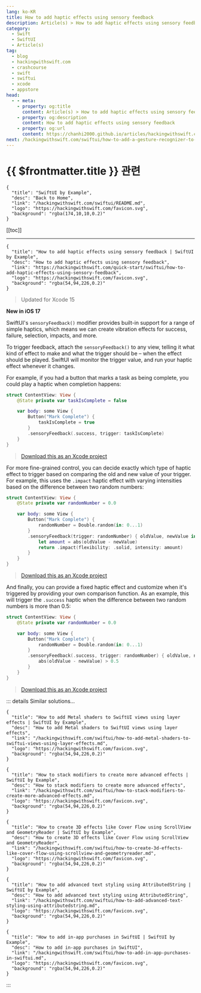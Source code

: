 ```yaml
---
lang: ko-KR
title: How to add haptic effects using sensory feedback
description: Article(s) > How to add haptic effects using sensory feedback
category:
  - Swift
  - SwiftUI
  - Article(s)
tag: 
  - blog
  - hackingwithswift.com
  - crashcourse
  - swift
  - swiftui
  - xcode
  - appstore
head:
  - - meta:
    - property: og:title
      content: Article(s) > How to add haptic effects using sensory feedback
    - property: og:description
      content: How to add haptic effects using sensory feedback
    - property: og:url
      content: https://chanhi2000.github.io/articles/hackingwithswift.com/swiftui/how-to-add-haptic-effects-using-sensory-feedback.html
next: /hackingwithswift.com/swiftui/how-to-add-a-gesture-recognizer-to-a-view.md
---
```


# {{ $frontmatter.title }} 관련

```component VPCard
{
  "title": "SwiftUI by Example",
  "desc": "Back to Home",
  "link": "/hackingwithswift.com/swiftui/README.md",
  "logo": "https://hackingwithswift.com/favicon.svg",
  "background": "rgba(174,10,10,0.2)"
}
```

[[toc]]

---

```component VPCard
{
  "title": "How to add haptic effects using sensory feedback | SwiftUI by Example",
  "desc": "How to add haptic effects using sensory feedback",
  "link": "https://hackingwithswift.com/quick-start/swiftui/how-to-add-haptic-effects-using-sensory-feedback",
  "logo": "https://hackingwithswift.com/favicon.svg",
  "background": "rgba(54,94,226,0.2)"
}
```

> Updated for Xcode 15

**New in iOS 17**

SwiftUI's `sensoryFeedback()` modifier provides built-in support for a range of simple haptics, which means we can create vibration effects for success, failure, selection, impacts, and more.

To trigger feedback, attach the `sensoryFeedback()` to any view, telling it what kind of effect to make and what the trigger should be – when the effect should be played. SwiftUI will monitor the trigger value, and run your haptic effect whenever it changes.

For example, if you had a button that marks a task as being complete, you could play a haptic when completion happens:

```swift
struct ContentView: View {
    @State private var taskIsComplete = false

    var body: some View {
        Button("Mark Complete") {
            taskIsComplete = true
        }
        .sensoryFeedback(.success, trigger: taskIsComplete)
    }
}
```

> [<FontIcon icon="fas fa-file-zipper"/>Download this as an Xcode project](https://hackingwithswift.com/files/projects/swiftui/how-to-add-haptic-effects-using-sensory-feedback-1.zip)

For more fine-grained control, you can decide exactly which type of haptic effect to trigger based on comparing the old and new value of your trigger. For example, this uses the `.impact` haptic effect with varying intensities based on the difference between two random numbers:

```swift
struct ContentView: View {
    @State private var randomNumber = 0.0

    var body: some View {
        Button("Mark Complete") {
            randomNumber = Double.random(in: 0...1)
        }
        .sensoryFeedback(trigger: randomNumber) { oldValue, newValue in
            let amount = abs(oldValue - newValue)
            return .impact(flexibility: .solid, intensity: amount)
        }
    }
}
```

> [<FontIcon icon="fas fa-file-zipper"/>Download this as an Xcode project](https://hackingwithswift.com/files/projects/swiftui/how-to-add-haptic-effects-using-sensory-feedback-2.zip)

And finally, you can provide a fixed haptic effect and customize when it's triggered by providing your own comparison function. As an example, this will trigger the `.success` haptic when the difference between two random numbers is more than 0.5:

```swift
struct ContentView: View {
    @State private var randomNumber = 0.0

    var body: some View {
        Button("Mark Complete") {
            randomNumber = Double.random(in: 0...1)
        }
        .sensoryFeedback(.success, trigger: randomNumber) { oldValue, newValue in
            abs(oldValue - newValue) > 0.5
        }
    }
}
```

> [<FontIcon icon="fas fa-file-zipper"/>Download this as an Xcode project](https://hackingwithswift.com/files/projects/swiftui/how-to-add-haptic-effects-using-sensory-feedback-3.zip)

::: details Similar solutions…

```component VPCard
{
  "title": "How to add Metal shaders to SwiftUI views using layer effects | SwiftUI by Example",
  "desc": "How to add Metal shaders to SwiftUI views using layer effects",
  "link": "/hackingwithswift.com/swiftui/how-to-add-metal-shaders-to-swiftui-views-using-layer-effects.md",
  "logo": "https://hackingwithswift.com/favicon.svg",
  "background": "rgba(54,94,226,0.2)"
}
```

```component VPCard
{
  "title": "How to stack modifiers to create more advanced effects | SwiftUI by Example",
  "desc": "How to stack modifiers to create more advanced effects",
  "link": "/hackingwithswift.com/swiftui/how-to-stack-modifiers-to-create-more-advanced-effects.md",
  "logo": "https://hackingwithswift.com/favicon.svg",
  "background": "rgba(54,94,226,0.2)"
}
```

```component VPCard
{
  "title": "How to create 3D effects like Cover Flow using ScrollView and GeometryReader | SwiftUI by Example",
  "desc": "How to create 3D effects like Cover Flow using ScrollView and GeometryReader",
  "link": "/hackingwithswift.com/swiftui/how-to-create-3d-effects-like-cover-flow-using-scrollview-and-geometryreader.md",
  "logo": "https://hackingwithswift.com/favicon.svg",
  "background": "rgba(54,94,226,0.2)"
}
```

```component VPCard
{
  "title": "How to add advanced text styling using AttributedString | SwiftUI by Example",
  "desc": "How to add advanced text styling using AttributedString",
  "link": "/hackingwithswift.com/swiftui/how-to-add-advanced-text-styling-using-attributedstring.md",
  "logo": "https://hackingwithswift.com/favicon.svg",
  "background": "rgba(54,94,226,0.2)"
}
```

```component VPCard
{
  "title": "How to add in-app purchases in SwiftUI | SwiftUI by Example",
  "desc": "How to add in-app purchases in SwiftUI",
  "link": "/hackingwithswift.com/swiftui/how-to-add-in-app-purchases-in-swiftui.md",
  "logo": "https://hackingwithswift.com/favicon.svg",
  "background": "rgba(54,94,226,0.2)"
}
```

:::

